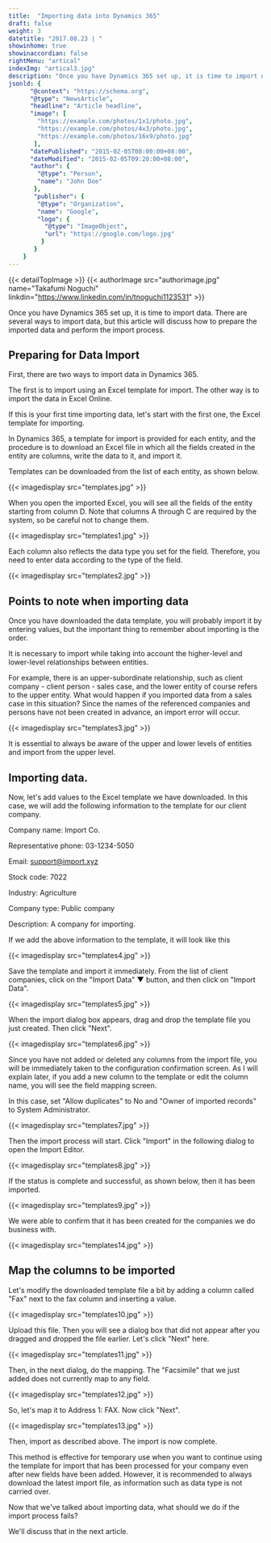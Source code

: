 ```yaml
---
title:  "Importing data into Dynamics 365"
draft: false
weight: 3
datetitle: "2017.08.23 | "
showinhome: true
showinaccordian: false
rightMenu: "artical"
indexImg: "artical3.jpg"
description: "Once you have Dynamics 365 set up, it is time to import data. There are several ways to import data, but this article will discuss how to prepare the imported data and perform the import process."
jsonld: {
      "@context": "https://schema.org",
      "@type": "NewsArticle",
      "headline": "Article headline",
      "image": [
        "https://example.com/photos/1x1/photo.jpg",
        "https://example.com/photos/4x3/photo.jpg",
        "https://example.com/photos/16x9/photo.jpg"
       ],
      "datePublished": "2015-02-05T08:00:00+08:00",
      "dateModified": "2015-02-05T09:20:00+08:00",
      "author": {
        "@type": "Person",
        "name": "John Doe"
       },
       "publisher": {
        "@type": "Organization",
        "name": "Google",
        "logo": {
          "@type": "ImageObject",
          "url": "https://google.com/logo.jpg"
         }
       }
    }
---
```

{{< detailTopImage >}}
{{< authorImage src="authorimage.jpg" name="Takafumi Noguchi" linkdin="https://www.linkedin.com/in/tnoguchi1123531" >}}
<!-- Intro  -->
Once you have Dynamics 365 set up, it is time to import data. There are several ways to import data, but this article will discuss how to prepare the imported data and perform the import process.


## Preparing for Data Import
First, there are two ways to import data in Dynamics 365.

The first is to import using an Excel template for import.
The other way is to import the data in Excel Online.

If this is your first time importing data, let's start with the first one, the Excel template for importing.

In Dynamics 365, a template for import is provided for each entity, and the procedure is to download an Excel file in which all the fields created in the entity are columns, write the data to it, and import it.

Templates can be downloaded from the list of each entity, as shown below.
<!-- Image= templates.jpg -->
{{< imagedisplay src="templates.jpg" >}}


When you open the imported Excel, you will see all the fields of the entity starting from column D. Note that columns A through C are required by the system, so be careful not to change them.

<!-- Image= templates1.jpg -->
{{< imagedisplay src="templates1.jpg" >}}

Each column also reflects the data type you set for the field. Therefore, you need to enter data according to the type of the field.
<!-- Image= templates2.jpg -->
{{< imagedisplay src="templates2.jpg" >}}



## Points to note when importing data

Once you have downloaded the data template, you will probably import it by entering values, but the important thing to remember about importing is the order.

It is necessary to import while taking into account the higher-level and lower-level relationships between entities.

For example, there is an upper-subordinate relationship, such as client company - client person - sales case, and the lower entity of course refers to the upper entity. What would happen if you imported data from a sales case in this situation? Since the names of the referenced companies and persons have not been created in advance, an import error will occur.
<!-- Image= templates3.jpg -->
{{< imagedisplay src="templates3.jpg" >}}

It is essential to always be aware of the upper and lower levels of entities and import from the upper level.


## Importing data.
Now, let's add values to the Excel template we have downloaded. In this case, we will add the following information to the template for our client company.

Company name: Import Co.

Representative phone: 03-1234-5050

Email: support@import.xyz

Stock code: 7022

Industry: Agriculture

Company type: Public company

Description: A company for importing.

If we add the above information to the template, it will look like this
<!-- Image= templates4.jpg -->
{{< imagedisplay src="templates4.jpg" >}}

Save the template and import it immediately. From the list of client companies, click on the "Import Data" ▼ button, and then click on "Import Data".

<!-- Image= templates5.jpg -->
{{< imagedisplay src="templates5.jpg" >}}

When the import dialog box appears, drag and drop the template file you just created. Then click "Next".
<!-- Image= templates6.jpg -->
{{< imagedisplay src="templates6.jpg" >}}

Since you have not added or deleted any columns from the import file, you will be immediately taken to the configuration confirmation screen. As I will explain later, if you add a new column to the template or edit the column name, you will see the field mapping screen.

In this case, set "Allow duplicates" to No and "Owner of imported records" to System Administrator.
<!-- Image= templates7.jpg -->
{{< imagedisplay src="templates7.jpg" >}}

Then the import process will start. Click "Import" in the following dialog to open the Import Editor.
<!-- Image= templates8.jpg -->
{{< imagedisplay src="templates8.jpg" >}}


If the status is complete and successful, as shown below, then it has been imported.
<!-- Image= templates9.jpg -->
{{< imagedisplay src="templates9.jpg" >}}


We were able to confirm that it has been created for the companies we do business with.
<!-- Image= templates14.jpg -->
{{< imagedisplay src="templates14.jpg" >}}


## Map the columns to be imported
Let's modify the downloaded template file a bit by adding a column called "Fax" next to the fax column and inserting a value.
<!-- Image= templates10.jpg -->
{{< imagedisplay src="templates10.jpg" >}}

Upload this file. Then you will see a dialog box that did not appear after you dragged and dropped the file earlier. Let's click "Next" here.
<!-- Image= templates11.jpg -->
{{< imagedisplay src="templates11.jpg" >}}

Then, in the next dialog, do the mapping. The "Facsimile" that we just added does not currently map to any field.
<!-- Image= templates12.jpg -->
{{< imagedisplay src="templates12.jpg" >}}


So, let's map it to Address 1: FAX. Now click "Next".
<!-- Image= templates13.jpg -->
{{< imagedisplay src="templates13.jpg" >}}


Then, import as described above. The import is now complete.

This method is effective for temporary use when you want to continue using the template for import that has been processed for your company even after new fields have been added. However, it is recommended to always download the latest import file, as information such as data type is not carried over.

Now that we've talked about importing data, what should we do if the import process fails?

We'll discuss that in the next article.     
&nbsp;